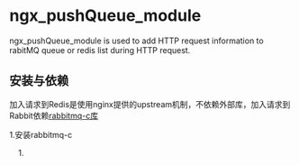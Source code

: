# ngx_pushQueue_module

ngx_pushQueue_module is used to add HTTP request information to rabitMQ queue or redis list during HTTP request.

<h2>安装与依赖</h2>
<p>加入请求到Redis是使用nginx提供的upstream机制，不依赖外部库，加入请求到Rabbit依赖<a href="https://github.com/alanxz/rabbitmq-c">rabbitmq-c库</a></p>
<p>1.安装rabbitmq-c</p>
<p>&nbsp;&nbsp;&nbsp;&nbsp;1.</p>
